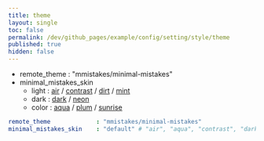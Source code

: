 ```yaml
---
title: theme
layout: single
toc: false
permalink: /dev/github_pages/example/config/setting/style/theme
published: true
hidden: false
---
```




- remote_theme : "mmistakes/minimal-mistakes"
- minimal_mistakes_skin
  - light : [air](https://mmistakes.github.io/minimal-mistakes/docs/configuration/#air-skin-air) / [contrast](https://mmistakes.github.io/minimal-mistakes/docs/configuration/#contrast-skin-contrast) / [dirt](https://mmistakes.github.io/minimal-mistakes/docs/configuration/#dirt-skin-dirt) / [mint](https://mmistakes.github.io/minimal-mistakes/docs/configuration/#mint-skin-mint)
  - dark : [dark](https://mmistakes.github.io/minimal-mistakes/docs/configuration/#dark-skin-dark) / [neon](https://mmistakes.github.io/minimal-mistakes/docs/configuration/#neon-skin-neon)
  - color : [aqua](https://mmistakes.github.io/minimal-mistakes/docs/configuration/#aqua-skin-aqua) / [plum](https://mmistakes.github.io/minimal-mistakes/docs/configuration/#neon-skin-plum) / [sunrise](https://mmistakes.github.io/minimal-mistakes/docs/configuration/#sunrise-skin-sunrise)

```yml
remote_theme             : "mmistakes/minimal-mistakes"
minimal_mistakes_skin    : "default" # "air", "aqua", "contrast", "dark", "dirt", "neon", "mint", "plum", "sunrise"
```
